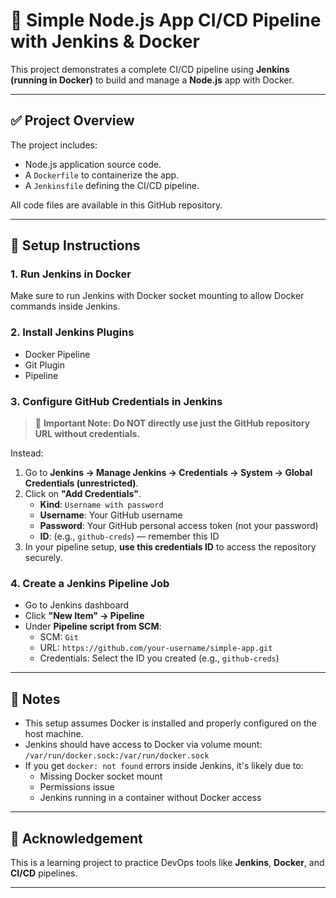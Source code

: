 # 🚀 Simple Node.js App CI/CD Pipeline with Jenkins & Docker

This project demonstrates a complete CI/CD pipeline using **Jenkins (running in Docker)** to build and manage a **Node.js** app with Docker.

---

## ✅ Project Overview

The project includes:
- Node.js application source code.
- A `Dockerfile` to containerize the app.
- A `Jenkinsfile` defining the CI/CD pipeline.

All code files are available in this GitHub repository.

---

## 🔧 Setup Instructions

### 1. Run Jenkins in Docker

Make sure to run Jenkins with Docker socket mounting to allow Docker commands inside Jenkins.

### 2. Install Jenkins Plugins
- Docker Pipeline
- Git Plugin
- Pipeline

### 3. Configure GitHub Credentials in Jenkins

> 🔐 **Important Note: Do NOT directly use just the GitHub repository URL without credentials.**

Instead:

1. Go to **Jenkins → Manage Jenkins → Credentials → System → Global Credentials (unrestricted)**.
2. Click on **"Add Credentials"**.
   - **Kind**: `Username with password`
   - **Username**: Your GitHub username
   - **Password**: Your GitHub personal access token (not your password)
   - **ID**: (e.g., `github-creds`) — remember this ID
3. In your pipeline setup, **use this credentials ID** to access the repository securely.

### 4. Create a Jenkins Pipeline Job

- Go to Jenkins dashboard
- Click **"New Item" → Pipeline**
- Under **Pipeline script from SCM**:
  - SCM: `Git`
  - URL: `https://github.com/your-username/simple-app.git`
  - Credentials: Select the ID you created (e.g., `github-creds`)

---

## 📌 Notes

- This setup assumes Docker is installed and properly configured on the host machine.
- Jenkins should have access to Docker via volume mount: `/var/run/docker.sock:/var/run/docker.sock`
- If you get `docker: not found` errors inside Jenkins, it's likely due to:
  - Missing Docker socket mount
  - Permissions issue
  - Jenkins running in a container without Docker access

---

## 🙌 Acknowledgement

This is a learning project to practice DevOps tools like **Jenkins**, **Docker**, and **CI/CD** pipelines.

---

